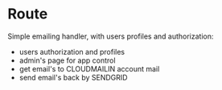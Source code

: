 # Route
Simple emailing handler, with users profiles and authorization:
- users authorization and profiles
- admin's page for app control
- get email's to CLOUDMAILIN account mail
- send email's back by SENDGRID